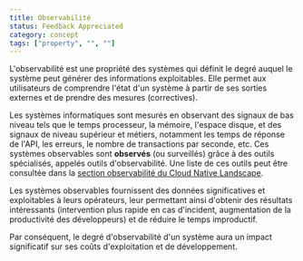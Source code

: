 ```yaml
---
title: Observabilité
status: Feedback Appreciated
category: concept
tags: ["property", "", ""]
---
```


L'observabilité est une propriété des systèmes qui définit le degré auquel le système peut générer des informations exploitables.
Elle permet aux utilisateurs de comprendre l'état d'un système à partir de ses sorties externes et de prendre des mesures (correctives).

Les systèmes informatiques sont mesurés en observant des signaux de bas niveau tels que le temps processeur, la mémoire, l'espace disque, et des signaux de niveau supérieur et métiers, notamment les temps de réponse de l'API, les erreurs, le nombre de transactions par seconde, etc.
Ces systèmes observables sont **observés** (ou surveillés) grâce à des outils spécialisés, appelés outils d'observabilité. Une liste de ces outils peut être consultée dans la [section observabilité du Cloud Native Landscape](https://landscape.cncf.io/card-mode?category=observability-and-analysis&grouping=category).

Les systèmes observables fournissent des données significatives et exploitables à leurs opérateurs, leur permettant ainsi d'obtenir des résultats intéressants (intervention plus rapide en cas d'incident, augmentation de la productivité des développeurs) et de réduire le temps improductif.

Par conséquent, le degré d'observabilité d'un système aura un impact significatif sur ses coûts d'exploitation et de développement.
